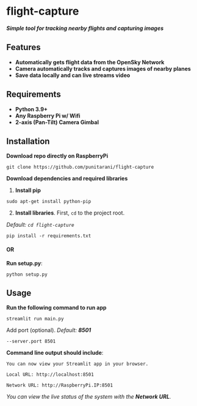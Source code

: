 # flight-capture
***Simple tool for tracking nearby flights and capturing images***


## Features
* **Automatically gets flight data from the OpenSky Network**
* **Camera automatically tracks and captures images of nearby planes**
* **Save data locally and can live streams video**


## Requirements
* **Python 3.9+**
* **Any Raspberry Pi w/ Wifi**
* **2-axis (Pan-Tilt) Camera Gimbal**


## Installation
**Download repo directly on RaspberryPi**

`git clone https://github.com/punitarani/flight-capture`


**Download dependencies and required libraries**

1. **Install pip** 

`sudo apt-get install python-pip`

2. **Install libraries**. First, `cd` to the project root.

*Default: `cd flight-capture`*

`pip install -r requirements.txt`

#### OR
 
**Run setup.py**:

`python setup.py`

## Usage
**Run the following command to run app**

`streamlit run main.py`

Add port (optional). *Default: **8501***

`--server.port 8501`

**Command line output should include**:
```commandline
You can now view your Streamlit app in your browser.

Local URL: http://localhost:8501

Network URL: http://RaspberryPi.IP:8501

```
*You can view the live status of the system with the **Network URL**.*
